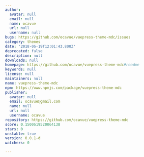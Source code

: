 ```yaml
---
author:
  avatar: null
  email: null
  name: ocavue
  url: null
  username: null
bugs: https://github.com/ocavue/vuepress-theme-mdc/issues
category: themes
date: '2018-06-19T12:01:43.800Z'
deprecated: false
description: null
downloads: null
homepage: https://github.com/ocavue/vuepress-theme-mdc#readme
keywords: null
license: null
maintainers: null
name: vuepress-theme-mdc
npm: https://www.npmjs.com/package/vuepress-theme-mdc
publisher:
  avatar: null
  email: ocavue@gmail.com
  name: null
  url: null
  username: ocavue
repository: https://github.com/ocavue/vuepress-theme-mdc
score: 0.1500619520064138
stars: 0
unstable: true
version: 0.0.1-d
watchers: 0

---
```



